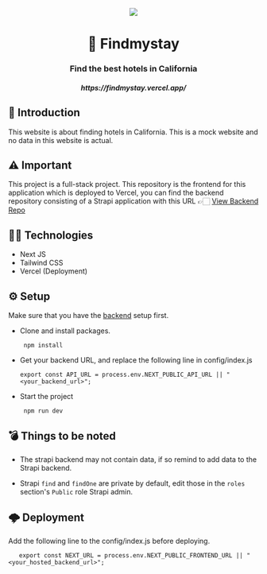 <p align="center"><img src='https://user-images.githubusercontent.com/48169745/145329269-0fcf1ce2-ca6f-4ff6-8524-da36648af1c2.png'/></p>
<h1 align='center'>🏨 Findmystay</h1>
<h3 align='center'>Find the best hotels in California</h3>
<h5 align='center'>https://findmystay.vercel.app/</h5>

## 🏁 Introduction

This website is about finding hotels in California. This is a mock website and no data in this website is actual. 

## ⚠️ Important

This project is a full-stack project. This repository is the frontend for this application which is deployed to Vercel, you can find the backend repository consisting of a Strapi application with this URL 👉🏻 [View Backend Repo](https://github.com/vidarshanadithya/findmystaybe)

## 👨‍💻 Technologies

  - Next JS
  - Tailwind CSS
  - Vercel (Deployment)

## ⚙️ Setup
Make sure that you have the [backend](https://github.com/vidarshanadithya/findmystaybe) setup first.

- Clone and install packages.

       npm install
       
- Get your backend URL, and replace the following line in config/index.js

      export const API_URL = process.env.NEXT_PUBLIC_API_URL || "<your_backend_url>";

- Start the project

       npm run dev
       
## 💣 Things to be noted

- The strapi backend may not contain data, if so remind to add data to the Strapi backend.

- Strapi `find` and `findOne` are private by default, edit those in the `roles` section's `Public` role Strapi admin.


## 🌩️ Deployment
Add the following line to the config/index.js before deploying.

       export const NEXT_URL = process.env.NEXT_PUBLIC_FRONTEND_URL || "<your_hosted_backend_url>";
       
   

   



